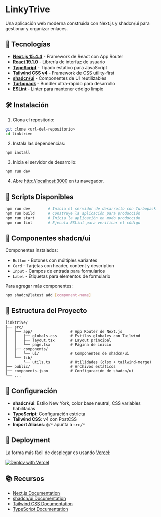 # LinkyTrive

Una aplicación web moderna construida con Next.js y shadcn/ui para gestionar y organizar enlaces.

## 🚀 Tecnologías

- **[Next.js 15.4.4](https://nextjs.org)** - Framework de React con App Router
- **[React 19.1.0](https://react.dev)** - Librería de interfaz de usuario
- **[TypeScript](https://www.typescriptlang.org)** - Tipado estático para JavaScript
- **[Tailwind CSS v4](https://tailwindcss.com)** - Framework de CSS utility-first
- **[shadcn/ui](https://ui.shadcn.com)** - Componentes de UI reutilizables
- **[Turbopack](https://turbo.build/pack)** - Bundler ultra-rápido para desarrollo
- **[ESLint](https://eslint.org)** - Linter para mantener código limpio

## 🛠️ Instalación

1. Clona el repositorio:
```bash
git clone <url-del-repositorio>
cd linktrive
```

2. Instala las dependencias:
```bash
npm install
```

3. Inicia el servidor de desarrollo:
```bash
npm run dev
```

4. Abre [http://localhost:3000](http://localhost:3000) en tu navegador.

## 📜 Scripts Disponibles

```bash
npm run dev        # Inicia el servidor de desarrollo con Turbopack
npm run build      # Construye la aplicación para producción
npm run start      # Inicia la aplicación en modo producción
npm run lint       # Ejecuta ESLint para verificar el código
```

## 🎨 Componentes shadcn/ui

Componentes instalados:
- `Button` - Botones con múltiples variantes
- `Card` - Tarjetas con header, content y description
- `Input` - Campos de entrada para formularios
- `Label` - Etiquetas para elementos de formulario

Para agregar más componentes:
```bash
npx shadcn@latest add [component-name]
```

## 📁 Estructura del Proyecto

```
linktrive/
├── src/
│   ├── app/                 # App Router de Next.js
│   │   ├── globals.css      # Estilos globales con Tailwind
│   │   ├── layout.tsx       # Layout principal
│   │   └── page.tsx         # Página de inicio
│   ├── components/
│   │   └── ui/              # Componentes de shadcn/ui
│   └── lib/
│       └── utils.ts         # Utilidades (clsx + tailwind-merge)
├── public/                  # Archivos estáticos
├── components.json          # Configuración de shadcn/ui
└── ...
```

## 🔧 Configuración

- **shadcn/ui**: Estilo New York, color base neutral, CSS variables habilitadas
- **TypeScript**: Configuración estricta
- **Tailwind CSS**: v4 con PostCSS
- **Import Aliases**: `@/*` apunta a `src/*`

## 🚀 Deployment

La forma más fácil de desplegar es usando [Vercel](https://vercel.com/new?utm_medium=default-template&filter=next.js&utm_source=create-next-app&utm_campaign=create-next-app-readme):

[![Deploy with Vercel](https://vercel.com/button)](https://vercel.com/new?utm_medium=default-template&filter=next.js&utm_source=create-next-app&utm_campaign=create-next-app-readme)

## 📚 Recursos

- [Next.js Documentation](https://nextjs.org/docs)
- [shadcn/ui Documentation](https://ui.shadcn.com)
- [Tailwind CSS Documentation](https://tailwindcss.com/docs)
- [TypeScript Documentation](https://www.typescriptlang.org/docs)
